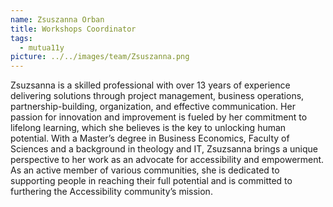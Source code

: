 ```yaml
---
name: Zsuszanna Orban
title: Workshops Coordinator
tags:
  - mutua11y
picture: ../../images/team/Zsuszanna.png
---
```


Zsuzsanna is a skilled professional with over 13 years of experience delivering solutions through project management, business operations, partnership-building, organization, and effective communication. Her passion for innovation and improvement is fueled by her commitment to lifelong learning, which she believes is the key to unlocking human potential. With a Master’s degree in Business Economics, Faculty of Sciences and a background in theology and IT, Zsuzsanna brings a unique perspective to her work as an advocate for accessibility and empowerment. As an active member of various communities, she is dedicated to supporting people in reaching their full potential and is committed to furthering the Accessibility community’s mission.
